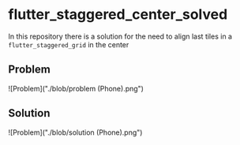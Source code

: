 # flutter_staggered_center_solved

In this repository there is a solution for the need to align last tiles in
a `flutter_staggered_grid` in the center

## Problem
![Problem]("./blob/problem (Phone).png")
## Solution
![Problem]("./blob/solution (Phone).png")
